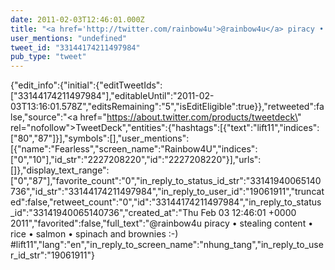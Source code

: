```yaml
---
date: 2011-02-03T12:46:01.000Z
title: "<a href='http://twitter.com/rainbow4u'>@rainbow4u</a> piracy • stealing content • rice • salmon • spinach and brownies :-) #lift11″"
user_mentions: "undefined"
tweet_id: "33144174211497984"
pub_type: "tweet"
---
```

{"edit_info":{"initial":{"editTweetIds":["33144174211497984"],"editableUntil":"2011-02-03T13:16:01.578Z","editsRemaining":"5","isEditEligible":true}},"retweeted":false,"source":"<a href=\"https://about.twitter.com/products/tweetdeck\" rel=\"nofollow\">TweetDeck</a>","entities":{"hashtags":[{"text":"lift11","indices":["80","87"]}],"symbols":[],"user_mentions":[{"name":"Fearless","screen_name":"Rainbow4U","indices":["0","10"],"id_str":"2227208220","id":"2227208220"}],"urls":[]},"display_text_range":["0","87"],"favorite_count":"0","in_reply_to_status_id_str":"33141940065140736","id_str":"33144174211497984","in_reply_to_user_id":"19061911","truncated":false,"retweet_count":"0","id":"33144174211497984","in_reply_to_status_id":"33141940065140736","created_at":"Thu Feb 03 12:46:01 +0000 2011","favorited":false,"full_text":"@rainbow4u piracy • stealing content • rice • salmon • spinach and brownies :-) #lift11","lang":"en","in_reply_to_screen_name":"nhung_tang","in_reply_to_user_id_str":"19061911"}
